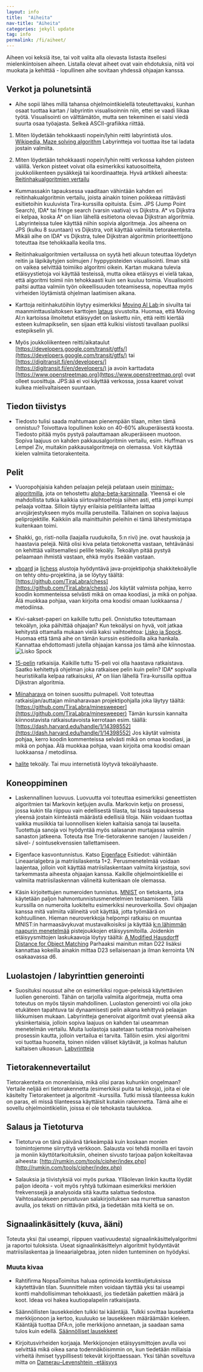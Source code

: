```yaml
---
layout: info
title:  "Aiheita"
nav-title: "Aiheita"
categories: jekyll update
tag: info
permalink: /fi/aiheet/
---
```


Aiheen voi keksiä itse, tai voit valita alla olevasta listasta itsellesi mielenkiintoisen aiheen. Listalla olevat aiheet ovat vain ehdotuksia, niitä voi muokata ja kehittää - lopullinen aihe sovitaan yhdessä ohjaajan kanssa.

## Verkot ja polunetsintä

* Aihe sopii lähes millä tahansa ohjelmointikielellä toteutettavaksi, kunhan osaat tuottaa kartan / labyrintin visualisoinnin niin, ettei se vaadi liikaa työtä. Visualisointi on välttämätön, mutta sen tekeminen ei saisi viedä suurta osaa työajasta. Selkeä ASCII-grafiikka riittää. 

1. Miten löydetään tehokkaasti nopein/lyhin reitti labyrintistä ulos. [Wikipedia, Maze solving algorithm](https://en.wikipedia.org/wiki/Maze_solving_algorithm) Labyrintteja voi tuottaa itse tai ladata jostain valmiita.

2. Miten löydetään tehokkaasti nopein/lyhin reitti verkossa kahden pisteen välillä. Verkon pisteet voivat olla esimerkiksi katuosoitteita, joukkoliikenteen pysäkkejä tai koordinaatteja. Hyvä artikkeli aiheesta: [Reitinhakualgoritmien vertailu](http://theory.stanford.edu/~amitp/GameProgramming/AStarComparison.html)

* Kummassakin tapauksessa vaaditaan vähintään kahden eri reitinhakualgoritmin vertailu, joista ainakin toinen poikkeaa riittävästi esitietoihin kuuluvista Tira-kurssilla opituista. Esim. JPS (Jump Point Search), IDA\* tai fringe search (varsin vaativa) vs Dijkstra. A\* vs Dijkstra ei kelpaa, koska A\* on liian lähellä esitietona olevaa Dijkstran algoritmia. Labyrinteissa tulee käyttää niihin sopivia algoritmeja. Jos aiheena on JPS (kulku 8 suuntaan) vs Dijkstra, voit käyttää valmiita tietorakenteita. Mikäli aihe on IDA\* vs Dijkstra, tulee Dijkstran algoritmin prioriteettijono toteuttaa itse tehokkaalla keolla tms.

* Reitinhakualgoritmien vertailussa on syytä heti alkuun toteuttaa löydetyn reitin ja läpikäytyjen solmujen / hyppypisteiden visualisointi. Ilman sitä on vaikea selvittää toimiiko algoritmi oikein. Kartan mukana tulevia etäisyystietoja voi käyttää testeissä, mutta oikea etäisyys ei vielä takaa, että algoritmi toimii niin tehokkaasti kuin sen kuuluu toimia. Visualisointi paitsi auttaa valmiin työn oikeellisuuden toteamisessa, nopeuttaa myös virheiden löytämistä ohjelman laatimisen aikana. 

* Karttoja reitinhakutöihin löytyy esimerkiksi [Moving AI Lab](http://www.movingai.com/benchmarks/):in sivuilta tai maanminttauslaitoksen karttojen [lataus](http://kartat.kapsi.fi/) sivustolta. Huomaa, että Moving AI:n kartoissa ilmoitetut etäisyydet on laskettu niin, että reitti kiertää esteen kulmapikselin, sen sijaan että kulkisi viistosti tavallaan puoliksi estepikselin yli. 

* Myös joukkoliikenteen reitti/aikataulut [https://developers.google.com/transit/gtfs/](https://developers.google.com/transit/gtfs/) tai [https://digitransit.fi/en/developers/](https://digitransit.fi/en/developers/) ja avoin karttadata [https://www.openstreetmap.org](https://www.openstreetmap.org) ovat olleet suosittuja. JPS:ää ei voi käyttää verkossa, jossa kaaret voivat kulkea mielivaltaiseen suuntaan. 

## Tiedon tiivistys

* Tiedosto tulisi saada mahtumaan pienempään tilaan, miten tämä onnistuu? Toivottava lopullinen koko on 40-60% alkuperäisestä koosta. Tiedosto pitää myös pystyä palauttamaan alkuperäiseen muotoon. Sopiva laajuus on kahden pakkausalgoritmin vertailu, esim. Huffman vs Lempel Ziv, muitakin pakkausalgoritmeja on olemassa. Voit käyttää kielen valmiita tietorakenteita.


## Pelit

* Vuoropohjaisia kahden pelaajan pelejä pelataan usein [minimax-algoritmilla](https://en.wikipedia.org/wiki/Minimax), jota on tehostettu [alpha-beta-karsinnalla](https://en.wikipedia.org/wiki/Alpha%E2%80%93beta_pruning). Yleensä ei ole mahdollista tutkia kaikkia siirtovaihtoehtoja siihen asti, että jompi kumpi pelaaja voittaa. Silloin täytyy erilaisia pelitilanteita laittaa arvojärjestykseen myös muilla perusteilla. Tällainen on sopiva laajuus peliprojektille. Kaikkiin alla mainittuihin peleihin ei tämä lähestymistapa kuitenkaan toimi.

* Shakki, go, risti-nolla (laajalla ruudukolla, 5:n rivi) jne. ovat hauskoja ja haastavia pelejä. Niitä olisi kiva pelata tietokonetta vastaan, tehtävänäsi on kehittää valitsemallesi pelille tekoäly. Tekoälyn pitää pystyä pelaamaan ihmistä vastaan, ehkä myös itseään vastaan. 

* [xboard](https://www.gnu.org/software/xboard/) ja [lichess](https://lichess.org/blog/WvDNticAAMu_mHKP/welcome-lichess-bots) alustoja hyödyntävä java-projektipohja shakkitekoälylle on tehty ohtu-projektina, ja se löytyy täältä: [https://github.com/TiraLabra/chess](https://github.com/TiraLabra/chess) Jos käytät valmista pohjaa, kerro koodin kommenteissa selvästi mikä on omaa koodiasi, ja mikä on pohjaa. Älä muokkaa pohjaa, vaan kirjoita oma koodisi omaan luokkaansa / metodiinsa.

* Kivi-sakset-paperi on kaikille tuttu peli. Onnistutko toteuttamaan tekoälyn, joka päihittää ohjaajan? Kun tekoälysi on hyvä, voit jatkaa kehitystä ottamalla mukaan vielä kaksi vaihtoehtoa: [Lisko ja Spock](http://www.youtube.com/watch?v=x5Q6-wMx-K8). Huomaa että tämä aihe on tämän kurssin esitiedoilla aika hankala. Kannattaa ehdottomasti jutella ohjaajan kanssa jos tämä aihe kiinnostaa. ![Lisko Spock](http://upload.wikimedia.org/wikipedia/commons/a/ad/Pierre_ciseaux_feuille_l%C3%A9zard_spock_aligned.svg)

* [15-pelin](http://en.m.wikipedia.org/wiki/15_puzzle) ratkaisija. Kaikille tuttu 15-peli voi olla haastava ratkaistava. Saatko kehitettyä ohjelman joka ratkaisee pelin kuin pelin? IDA* sopivalla heuristiikalla kelpaa ratkaisuksi, A\* on liian lähellä Tira-kurssilla opittua Dijkstran algoritmia.

* [Miinaharava](https://en.wikipedia.org/wiki/Minesweeper_(video_game)) on toinen suosittu pulmapeli. Voit toteuttaa ratkaisijan/auttajan miinaharavaan projektipohjalla joka läytyy täältä: [https://github.com/TiraLabra/minesweeper](https://github.com/TiraLabra/minesweeper) Tämän kurssin kannalta kiinnostavista ratkaisutavoista kerrotaan esim. täällä: [https://dash.harvard.edu/handle/1/14398552](https://dash.harvard.edu/handle/1/14398552)  Jos käytät valmista pohjaa, kerro koodin kommenteissa selvästi mikä on omaa koodiasi, ja mikä on pohjaa. Älä muokkaa pohjaa, vaan kirjoita oma koodisi omaan luokkaansa / metodiinsa.

* [halite](https://halite.io/) tekoäly. Tai muu internetistä löytyvä tekoälyhaaste.

## Koneoppiminen

* Laskennallinen luovuus. Luovuutta voi toteuttaa esimerkiksi geneettisten algoritmien tai Markovin ketjujen avulla. Markovin ketju on prosessi, jossa kukin tila riippuu vain edellisestä tilasta, tai tässä tapauksessa yleensä jostain kiinteästä määrästä edellisiä tiloja. Näin voidaan tuottaa vaikka musiikkia tai luonnollisen kielen kaltaisia sanoja tai lauseita. Tuotettuja sanoja voi hyödyntää myös salasanan murtajassa valmiin sanaston jatkeena. Toteuta itse Trie-tietorakenne sanojen / lauseiden / sävel- / sointusekvenssien tallettamiseen. 

* Eigenface kasvontunnistus. Katso [Eigenface](https://en.wikipedia.org/wiki/Eigenface) Esitiedot: vähintään Lineaarialgebra ja matriisilaskenta 1+2. Perusmenetelmää voidaan laajentaa, jolloin voit käyttää matriisilaskentaan valmiita kirjastoja, sovi tarkemmasta aiheesta ohjaajan kanssa. Kaikille ohjelmointikielille ei valmiita matriisilaskennan välineitä kuitenkaan ole olemassa.


* Käsin kirjoitettujen numeroiden tunnistus. [MNIST](http://yann.lecun.com/exdb/mnist/) on tietokanta, jota käytetään paljon hahmontunnistusmenetelmien testaamiseen. Tällä kurssilla on numeroita luokiteltu esimerkiksi neuroverkoilla. Sovi ohjaajan kanssa mitä valmiita välineitä voit käyttää, jotta työmäärä on kohtuullinen. Hieman neuroverkkoja helpompi ratkaisu on muuntaa MNIST:in harmaasävykuvat mustavalkoisiksi ja käyttää [k:n lähimmän naapurin menetelmää](https://en.wikipedia.org/wiki/K-nearest_neighbors_algorithm) pistejoukkojen etäisyysmitoilla. Joidenkin etäisyysmittojen laskukaavoja löytyy täältä: [A Modified Hausdorff Distance for Object Matching](http://citeseerx.ist.psu.edu/viewdoc/summary?doi=10.1.1.1.8155&rank=5&q=hausdorff&osm=&ossid=) Parhaaksi mainitun mitan D22 lisäksi kannattaa kokeilla ainakin mittaa D23 sellaisenaan ja ilman kerrointa 1/N osakaavassa d6. 

## Luolastojen / labyrinttien generointi
* Suosituksi noussut aihe on esimerkiksi rogue-peleissä käytettävien luolien generointi. Tähän on tarjolla valmiita algoritmeja, mutta oma toteutus on myös täysin mahdollinen. Luolaston generointi voi olla joko etukäteen tapahtuva tai dynaamisesti pelin aikana kehittyvä pelaajan liikkumisen mukaan. Labyrintteja generoivat algoritmit ovat yleensä aika yksinkertaisia, jolloin sopiva laajuus on kahden tai useamman menetelmän vertailu. Muita luolastoja saatetaan tuottaa monivaiheisen prosessin kautta, jolloin vertailua ei tarvita. Tällöin esim. yksi algoritmi voi tuottaa huoneita, toinen niiden väliset käytävät, ja kolmas halutun kaltaisen ulkoasun. [Labyrintteja](https://en.wikipedia.org/wiki/Maze_generation_algorithm)


## Tietorakennevertailut
Tietorakenteita on monenlaisia, mikä olisi paras kuhunkin ongelmaan? Vertaile neljää eri tietorakennetta (esimerkiksi puita tai kekoja), joita ei ole käsitelty Tietorakenteet ja algoritmit -kurssilla. Tutki missä tilanteessa kukin on paras, eli missä tilanteessa käyttäisit kutakin rakennetta. Tämä aihe ei sovellu ohjelmointikieliin, joissa ei ole tehokasta taulukkoa.


## Salaus ja Tietoturva
* Tietoturva on tänä päivänä tärkeämpää kuin koskaan monien toimintojemme siirryttyä verkkoon. Salausta voi tehdä monilla eri tavoin ja moniin käyttötarkoituksiin, oheinen sivusto tarjoaa paljon kokeiltavaa aiheesta: [http://rumkin.com/tools/cipher/index.php](http://rumkin.com/tools/cipher/index.php)

* Salauksia ja tiivistyksiä voi myös purkaa. Ylläolevan linkin kautta löydät paljon ideoita - voit myös ryhtyä tutkimaan esimerkiksi merkkien frekvenssejä ja analysoida sitä kautta salattua tiedostoa. Vaihtosalaukseen perustuvan salakirjoituksen saa murrettua sanaston avulla, jos teksti on riittävän pitkä, ja tiedetään mitä kieltä se on. 

## Signaalinkäsittely (kuva, ääni)
Toteuta yksi (tai useampi, riippuen vaativuudesta) signaalinkäsittelyalgoritmi ja raportoi tuloksista. Useat signaalinkäsittelyn algoritmit hyödyntävät matriisilaskentaa ja lineaarialgebraa, joten niiden tunteminen on hyödyksi.

### Muuta kivaa
* Rahtifirma NopsaToimitus haluaa optimoida konttikuljetuksissa käytettävän tilan. Suunnittele miten voidaan täyttää yksi tai useampi kontti mahdollisimman tehokkaasti, jos tiedetään pakettien määrä ja koot. Ideaa voi hakea kuutiopalapelin ratkaisijasta.

* Säännöllisten lausekkeiden tulkki tai kääntäjä. Tulkki sovittaa lauseketta merkkijonoon ja kertoo, kuuluuko se lausekkeen määräämään kieleen. Kääntäjä tuottaa DFA:n, jolle merkkijono annetaan, ja saadaan sama tulos kuin edellä. [Säännölliset lausekkeet](https://blog.stevenlevithan.com/archives/10-reasons-to-learn-and-use-regular-expressions) 

* Kirjoitusvirheiden korjaaja. Merkkijonojen etäisyysmittojen avulla voi selvittää mikä oikea sana todennäköisimmin on, kun tiedetään millaisia virheitä ihmiset tyypillisesti tekevät kirjoittaessaan. Yksi tähän soveltuva mitta on [Damerau–Levenshtein -etäisyys](https://en.wikipedia.org/wiki/Damerau%E2%80%93Levenshtein_distance)
